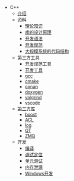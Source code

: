 * C++
  * [介绍](README.md)
  * 资料
    * [理论知识](material/kb.md)
    * [库的设计原理](material/lib.md)
    * [开发语法](material/grammer.md)
    * [开发规范](material/spec.md)
    * [大规模系统的代码结构](material/large_scale_code.md)
  * 第三方工具
    * [开发规范工具](third/spec.md)
    * [开发工具](third/dev.md)
    * [gcc](third/gcc.md)
    * [cmake](third/cmake.md)
    * [conan](third/conan.md)
    * [doxygen](third/doxygen.md)
    * [valgrind](third/valgrind.md)
    * [vscode](third/vscode.md)
  * [第三方库](lib/SUMMARY.md)
    * [boost](lib/boost.md)
    * [ACL](lib/acl.md)
    * [log](lib/log.md)
    * [QT](lib/qt.md)
    * [ZMQ](lib/zmq.md)
  * 开发
    * [编译](dev/compile.md)
    * [调试定位](dev/debug.md)
    * [单元测试](dev/ut.md)
    * [内存泄漏](dev/leak.md)
    * [Windows开发](dev/windows.md)

